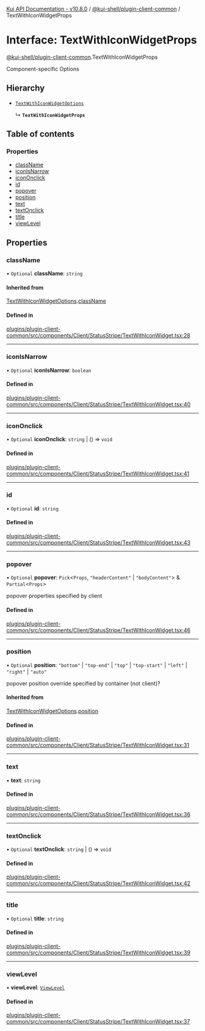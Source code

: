 [Kui API Documentation - v10.8.0](../README.md) / [@kui-shell/plugin-client-common](../modules/kui_shell_plugin_client_common.md) / TextWithIconWidgetProps

# Interface: TextWithIconWidgetProps

[@kui-shell/plugin-client-common](../modules/kui_shell_plugin_client_common.md).TextWithIconWidgetProps

Component-specific Options

## Hierarchy

- [`TextWithIconWidgetOptions`](kui_shell_plugin_client_common.TextWithIconWidgetOptions.md)

  ↳ **`TextWithIconWidgetProps`**

## Table of contents

### Properties

- [className](kui_shell_plugin_client_common.TextWithIconWidgetProps.md#classname)
- [iconIsNarrow](kui_shell_plugin_client_common.TextWithIconWidgetProps.md#iconisnarrow)
- [iconOnclick](kui_shell_plugin_client_common.TextWithIconWidgetProps.md#icononclick)
- [id](kui_shell_plugin_client_common.TextWithIconWidgetProps.md#id)
- [popover](kui_shell_plugin_client_common.TextWithIconWidgetProps.md#popover)
- [position](kui_shell_plugin_client_common.TextWithIconWidgetProps.md#position)
- [text](kui_shell_plugin_client_common.TextWithIconWidgetProps.md#text)
- [textOnclick](kui_shell_plugin_client_common.TextWithIconWidgetProps.md#textonclick)
- [title](kui_shell_plugin_client_common.TextWithIconWidgetProps.md#title)
- [viewLevel](kui_shell_plugin_client_common.TextWithIconWidgetProps.md#viewlevel)

## Properties

### className

• `Optional` **className**: `string`

#### Inherited from

[TextWithIconWidgetOptions](kui_shell_plugin_client_common.TextWithIconWidgetOptions.md).[className](kui_shell_plugin_client_common.TextWithIconWidgetOptions.md#classname)

#### Defined in

[plugins/plugin-client-common/src/components/Client/StatusStripe/TextWithIconWidget.tsx:28](https://github.com/mra-ruiz/kui/blob/a3b5e3edf/plugins/plugin-client-common/src/components/Client/StatusStripe/TextWithIconWidget.tsx#L28)

---

### iconIsNarrow

• `Optional` **iconIsNarrow**: `boolean`

#### Defined in

[plugins/plugin-client-common/src/components/Client/StatusStripe/TextWithIconWidget.tsx:40](https://github.com/mra-ruiz/kui/blob/a3b5e3edf/plugins/plugin-client-common/src/components/Client/StatusStripe/TextWithIconWidget.tsx#L40)

---

### iconOnclick

• `Optional` **iconOnclick**: `string` \| () => `void`

#### Defined in

[plugins/plugin-client-common/src/components/Client/StatusStripe/TextWithIconWidget.tsx:41](https://github.com/mra-ruiz/kui/blob/a3b5e3edf/plugins/plugin-client-common/src/components/Client/StatusStripe/TextWithIconWidget.tsx#L41)

---

### id

• `Optional` **id**: `string`

#### Defined in

[plugins/plugin-client-common/src/components/Client/StatusStripe/TextWithIconWidget.tsx:43](https://github.com/mra-ruiz/kui/blob/a3b5e3edf/plugins/plugin-client-common/src/components/Client/StatusStripe/TextWithIconWidget.tsx#L43)

---

### popover

• `Optional` **popover**: `Pick`<`Props`, `"headerContent"` \| `"bodyContent"`\> & `Partial`<`Props`\>

popover properties specified by client

#### Defined in

[plugins/plugin-client-common/src/components/Client/StatusStripe/TextWithIconWidget.tsx:46](https://github.com/mra-ruiz/kui/blob/a3b5e3edf/plugins/plugin-client-common/src/components/Client/StatusStripe/TextWithIconWidget.tsx#L46)

---

### position

• `Optional` **position**: `"bottom"` \| `"top-end"` \| `"top"` \| `"top-start"` \| `"left"` \| `"right"` \| `"auto"`

popover position override specified by container (not client)?

#### Inherited from

[TextWithIconWidgetOptions](kui_shell_plugin_client_common.TextWithIconWidgetOptions.md).[position](kui_shell_plugin_client_common.TextWithIconWidgetOptions.md#position)

#### Defined in

[plugins/plugin-client-common/src/components/Client/StatusStripe/TextWithIconWidget.tsx:31](https://github.com/mra-ruiz/kui/blob/a3b5e3edf/plugins/plugin-client-common/src/components/Client/StatusStripe/TextWithIconWidget.tsx#L31)

---

### text

• **text**: `string`

#### Defined in

[plugins/plugin-client-common/src/components/Client/StatusStripe/TextWithIconWidget.tsx:36](https://github.com/mra-ruiz/kui/blob/a3b5e3edf/plugins/plugin-client-common/src/components/Client/StatusStripe/TextWithIconWidget.tsx#L36)

---

### textOnclick

• `Optional` **textOnclick**: `string` \| () => `void`

#### Defined in

[plugins/plugin-client-common/src/components/Client/StatusStripe/TextWithIconWidget.tsx:42](https://github.com/mra-ruiz/kui/blob/a3b5e3edf/plugins/plugin-client-common/src/components/Client/StatusStripe/TextWithIconWidget.tsx#L42)

---

### title

• `Optional` **title**: `string`

#### Defined in

[plugins/plugin-client-common/src/components/Client/StatusStripe/TextWithIconWidget.tsx:39](https://github.com/mra-ruiz/kui/blob/a3b5e3edf/plugins/plugin-client-common/src/components/Client/StatusStripe/TextWithIconWidget.tsx#L39)

---

### viewLevel

• **viewLevel**: [`ViewLevel`](../modules/kui_shell_plugin_client_common.md#viewlevel)

#### Defined in

[plugins/plugin-client-common/src/components/Client/StatusStripe/TextWithIconWidget.tsx:37](https://github.com/mra-ruiz/kui/blob/a3b5e3edf/plugins/plugin-client-common/src/components/Client/StatusStripe/TextWithIconWidget.tsx#L37)
